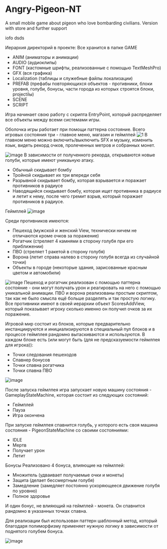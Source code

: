 # Angry-Pigeon-NT
A small mobile game about pigeon who love bombarding civilians. Version with store and further support

iofo
dsds

Иерархия директорий в проекте:
Все хранится в папке GAME
- ANIM (аниматоры и анимации)
- AUDIO (аудиоклипы)
- FONT (кастомные шрифты, реализованные с помощью TextMeshPro)
- GFX (вся графика)
- Localization (таблицы и служебные файлы локализации)
- PREFAB (префабы повторяющихся объектов - противники, блоки уровня, голуби, бонусы, части города из которых строятся блоки, projectilы)
- SCENE
- SCRIPT

Игра начинает свою работу с скрипта EntryPoint, который распределяет все объекты между всеми системами игры.

Оболочка игры работает при помощи паттерна состояние. Всего игровых состояния три - главное меню, магазин и геймлпей
![1](https://github.com/user-attachments/assets/5f5d2bc3-daea-44c9-b9db-85cdbadc3cf2)
В главном меню можно включить/выключить SFX и музыку, изменить язык, видеть рекорд очков, пролеченных метров и собранных монет.

![image](https://github.com/user-attachments/assets/324045e4-0707-47c1-abde-80dc6a84f9e0)
В зависимости от полученного рекорда, открываются новые голуби, которые имеют уникаьную атаку.

- Обычный скидывает бомбу
- Тройной скидывает их три впереди себя
- Разрывной скидывает бомбу, которая взрывается и поражает противников в радиусе
- Наводящийся скидывает бомбу, которая ищет противника в радиусе и летит к нему, после чего гремит взрыв, который поражает противников в радиусе.

Геймплей
![image](https://github.com/user-attachments/assets/79337cb4-9bc1-479e-853e-c7ee49a2594c)

Среди противников имеются:
- Пешеход (мужской и женский View, технически ничем не отличаются кроме очков за поражение)
- Рогатчик (стреляет 4 камнями в сторону голубя при его приближении)
- ПВО (стреляет 1 ракетой в сторону голубя)
- Ворона (летит справа налево в сторону голубя всегда из случайной точки)
- Объекты в городе (некоторые здания, зарисованные красным цветом и автомобили)

![image](https://github.com/user-attachments/assets/7dbb743a-c40d-4efb-a093-f6fa40f4c2ea)
Пешеход и рогатчик реализован с помощью паттерна состояние - они могут получать урон и реагировать на него с помощью уникальной анимации.
ПВО и ворона реализованы простым скриптом, так как не было смысла ещё больше разделять и так простую логику.
Все противники имеют в своей иерархии объект ScoresAddView, который показывает игроку сколько именно он получил очков за их поражение.

Игровой мир состоит из блоков, которые предварительно инстанциируются и инициализируются в специальный пул блоков и в процессе геймплея
рандомно вытаскиваются и используются.
В каждом блоке есть (или могут быть (для не предсказуемости геймлпея для игрока)):
- Точки следования пешеходов
- Спавнер бонусов
- Точки спавна рогатчика
- Точки спавна ПВО

![image](https://github.com/user-attachments/assets/b76c4d48-b6a0-4957-a84e-e72fec73485d)

После запуска геймлпея игра запускает новую машину состояния - GameplayStateMachine, которая состоит из следующих состояний:
- Геймплей
- Пауза
- Игра окончена

При запуске геймлпея спавнится голубь, у которого есть своя машина состояния - PigeonStateMachine со своими состояниями:
- IDLE
- Мертв
- Получает урон
- Летит

Бонусы
Реализовано 4 бонуса, влияющие на геймлпей:
- Множитель (удваивает получаемые очки и монеты)
- Защита (делает бессмертным голубя)
- Замедление (замедляет постоянно ускоряющееся движение голубя по уровню)
- Полное здоровье

И один бонус, не влияющий на геймплей - монета. Он спавнится рандомно в указанных точках спавна.

Для реализации был использован паттерн шаблонный метод, который благодаря полиморфизму применяет нужную логику в зависимости
от поднятого голубем бонуса.

![image](https://github.com/user-attachments/assets/ecab954b-cd32-4330-95ee-84a6a0bcf1bf)






